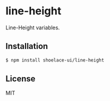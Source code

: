 # line-height

Line-Height variables.

## Installation

```sh
$ npm install shoelace-ui/line-height
```

## License

MIT

